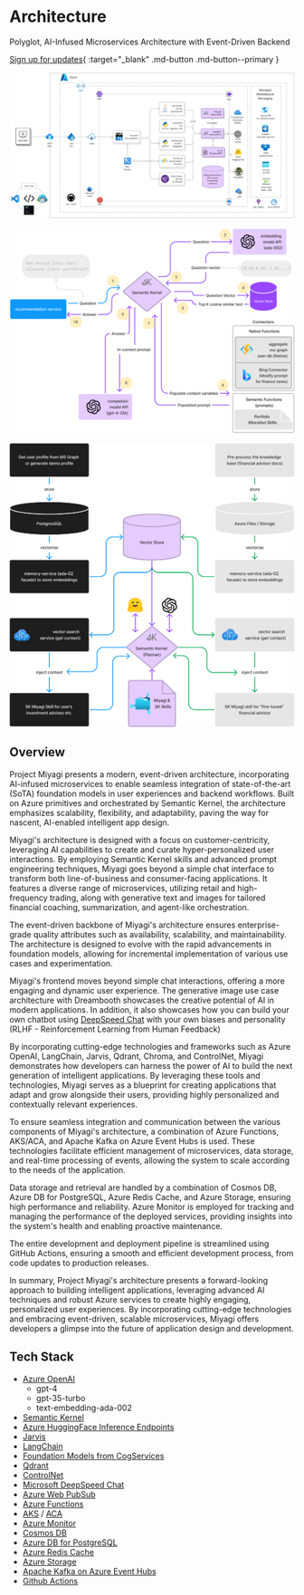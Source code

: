 # Architecture

Polyglot, AI-Infused Microservices Architecture with Event-Driven Backend

[Sign up for updates](https://forms.office.com/r/rLds2s8RH1){ :target="_blank" .md-button .md-button--primary }


![architecture](../../assets/images/wip-azure.png)


![sk-orchestration](../../assets/images/sk-memory-orchestration.png)


![embeddings](../../assets/images/embeddings.png)



## Overview

Project Miyagi presents a modern, event-driven architecture, incorporating AI-infused microservices to enable seamless integration of state-of-the-art (SoTA) foundation models in user experiences and backend workflows. Built on Azure primitives and orchestrated by Semantic Kernel, the architecture emphasizes scalability, flexibility, and adaptability, paving the way for nascent, AI-enabled intelligent app design.

Miyagi's architecture is designed with a focus on customer-centricity, leveraging AI capabilities to create and curate hyper-personalized user interactions. By employing Semantic Kernel skills and advanced prompt engineering techniques, Miyagi goes beyond a simple chat interface to transform both line-of-business and consumer-facing applications. It features a diverse range of microservices, utilizing retail and high-frequency trading, along with generative text and images for tailored financial coaching, summarization, and agent-like orchestration.

The event-driven backbone of Miyagi's architecture ensures enterprise-grade quality attributes such as availability, scalability, and maintainability. The architecture is designed to evolve with the rapid advancements in foundation models, allowing for incremental implementation of various use cases and experimentation.

Miyagi's frontend moves beyond simple chat interactions, offering a more engaging and dynamic user experience. The generative image use case architecture with Dreambooth showcases the creative potential of AI in modern applications. In addition, it also showcases how you can build your own chatbot using [DeepSpeed Chat](https://github.com/microsoft/DeepSpeedExamples/tree/master/applications/DeepSpeed-Chat) with your own biases and personality (RLHF - Reinforcement Learning from Human Feedback)

By incorporating cutting-edge technologies and frameworks such as Azure OpenAI, LangChain, Jarvis, Qdrant, Chroma, and ControlNet, Miyagi demonstrates how developers can harness the power of AI to build the next generation of intelligent applications. By leveraging these tools and technologies, Miyagi serves as a blueprint for creating applications that adapt and grow alongside their users, providing highly personalized and contextually relevant experiences.

To ensure seamless integration and communication between the various components of Miyagi's architecture, a combination of Azure Functions, AKS/ACA, and Apache Kafka on Azure Event Hubs is used. These technologies facilitate efficient management of microservices, data storage, and real-time processing of events, allowing the system to scale according to the needs of the application.

Data storage and retrieval are handled by a combination of Cosmos DB, Azure DB for PostgreSQL, Azure Redis Cache, and Azure Storage, ensuring high performance and reliability. Azure Monitor is employed for tracking and managing the performance of the deployed services, providing insights into the system's health and enabling proactive maintenance.

The entire development and deployment pipeline is streamlined using GitHub Actions, ensuring a smooth and efficient development process, from code updates to production releases.

In summary, Project Miyagi's architecture presents a forward-looking approach to building intelligent applications, leveraging advanced AI techniques and robust Azure services to create highly engaging, personalized user experiences. By incorporating cutting-edge technologies and embracing event-driven, scalable microservices, Miyagi offers developers a glimpse into the future of application design and development.

## Tech Stack

- [Azure OpenAI](https://learn.microsoft.com/en-us/azure/cognitive-services/openai/concepts/models)
  - gpt-4
  - gpt-35-turbo
  - text-embedding-ada-002
- [Semantic Kernel](https://github.com/microsoft/semantic-kernel)
- [Azure HuggingFace Inference Endpoints](https://azure.microsoft.com/en-us/solutions/hugging-face-on-azure)
- [Jarvis](https://github.com/microsoft/JARVIS)
- [LangChain](https://github.com/hwchase17/langchain#readme)
- [Foundation Models from CogServices](https://azure.microsoft.com/en-us/blog/announcing-a-renaissance-in-computer-vision-ai-with-microsofts-florence-foundation-model/)
- [Qdrant](https://qdrant.tech/solutions/)
- [ControlNet](https://github.com/lllyasviel/ControlNet)
- [Microsoft DeepSpeed Chat](https://github.com/microsoft/DeepSpeedExamples/tree/master/applications/DeepSpeed-Chat)
- [Azure Web PubSub](https://azure.microsoft.com/en-us/products/web-pubsub)
- [Azure Functions](https://azure.microsoft.com/en-ca/products/functions/)
- [AKS](https://azure.microsoft.com/en-us/products/kubernetes-service) / [ACA](https://azure.microsoft.com/en-us/products/container-apps)
- [Azure Monitor](https://learn.microsoft.com/en-us/azure/azure-monitor/)
- [Cosmos DB](https://azure.microsoft.com/en-us/products/cosmos-db/)
- [Azure DB for PostgreSQL](https://azure.microsoft.com/en-us/products/postgresql)
- [Azure Redis Cache](https://azure.microsoft.com/en-us/products/cache)
- [Azure Storage](https://learn.microsoft.com/en-us/azure/storage/common/storage-introduction)
- [Apache Kafka on Azure Event Hubs](https://learn.microsoft.com/en-us/azure/event-hubs/azure-event-hubs-kafka-overview)
- [Github Actions](https://docs.github.com/en/actions)